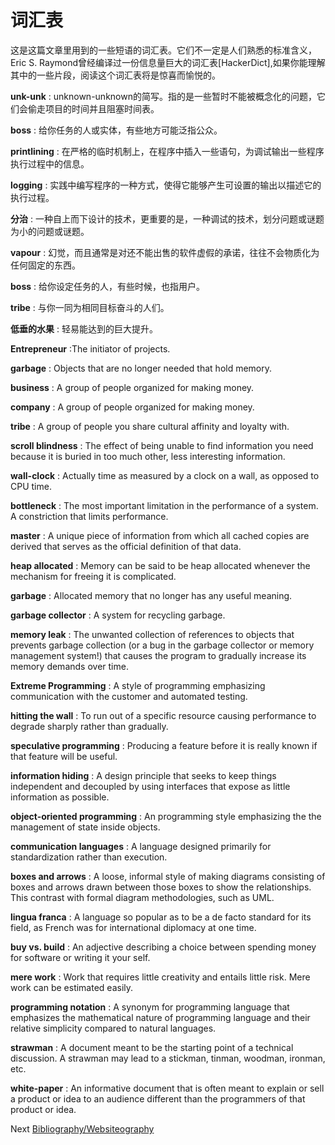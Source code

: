 # 词汇表

这是这篇文章里用到的一些短语的词汇表。它们不一定是人们熟悉的标准含义，Eric S. Raymond曾经编译过一份信息量巨大的词汇表[HackerDict],如果你能理解其中的一些片段，阅读这个词汇表将是惊喜而愉悦的。

**unk-unk**
: unknown-unknown的简写。指的是一些暂时不能被概念化的问题，它们会偷走项目的时间并且阻塞时间表。

**boss** 
: 给你任务的人或实体，有些地方可能泛指公众。

**printlining**
: 在严格的临时机制上，在程序中插入一些语句，为调试输出一些程序执行过程中的信息。

**logging**
: 实践中编写程序的一种方式，使得它能够产生可设置的输出以描述它的执行过程。

**分治**
: 一种自上而下设计的技术，更重要的是，一种调试的技术，划分问题或谜题为小的问题或谜题。

**vapour**
: 幻觉，而且通常是对还不能出售的软件虚假的承诺，往往不会物质化为任何固定的东西。

**boss**
: 给你设定任务的人，有些时候，也指用户。

**tribe**
: 与你一同为相同目标奋斗的人们。

**低垂的水果**
: 轻易能达到的巨大提升。

**Entrepreneur**
:The initiator of projects.

**garbage**
: Objects that are no longer needed that hold memory.

**business**
: A group of people organized for making money.

**company**
: A group of people organized for making money.

**tribe**
: A group of people you share cultural affinity and loyalty with.

**scroll blindness**
: The effect of being unable to find information you need because it is buried in too much other, less interesting information.

**wall-clock**
: Actually time as measured by a clock on a wall, as opposed to CPU time.

**bottleneck**
: The most important limitation in the performance of a system. A constriction that limits performance.

**master**
: A unique piece of information from which all cached copies are derived that serves as the official definition of that data.

**heap allocated**
: Memory can be said to be heap allocated whenever the mechanism for freeing it is complicated.

**garbage**
: Allocated memory that no longer has any useful meaning.

**garbage collector**
: A system for recycling garbage.

**memory leak**
: The unwanted collection of references to objects that prevents garbage collection (or a bug in the garbage collector or memory management system!) that causes the program to gradually increase its memory demands over time.

**Extreme Programming**
: A style of programming emphasizing communication with the customer and automated testing.

**hitting the wall**
: To run out of a specific resource causing performance to degrade sharply rather than gradually.

**speculative programming**
: Producing a feature before it is really known if that feature will be useful.

**information hiding**
: A design principle that seeks to keep things independent and decoupled by using interfaces that expose as little information as possible.

**object-oriented programming**
: An programming style emphasizing the the management of state inside objects.

**communication languages**
: A language designed primarily for standardization rather than execution.

**boxes and arrows**
: A loose, informal style of making diagrams consisting of boxes and arrows drawn between those boxes to show the relationships. This contrast with formal diagram methodologies, such as UML.

**lingua franca**
: A language so popular as to be a de facto standard for its field, as French was for international diplomacy at one time.

**buy vs. build**
: An adjective describing a choice between spending money for software or writing it your self.

**mere work**
: Work that requires little creativity and entails little risk. Mere work can be estimated easily.

**programming notation**
: A synonym for programming language that emphasizes the mathematical nature of programming language and their relative simplicity compared to natural languages.

**strawman**
: A document meant to be the starting point of a technical discussion. A strawman may lead to a stickman, tinman, woodman, ironman, etc.

**white-paper**
: An informative document that is often meant to explain or sell a product or idea to an audience different than the programmers of that product or idea.

Next [Bibliography/Websiteography](5-Bibliography.md)